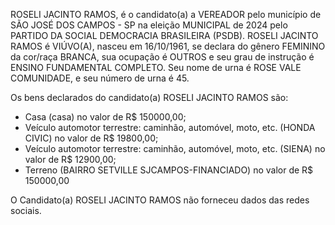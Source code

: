 ROSELI JACINTO RAMOS, é o candidato(a) a VEREADOR pelo município de SÃO JOSÉ DOS CAMPOS - SP na eleição MUNICIPAL de 2024 pelo PARTIDO DA SOCIAL DEMOCRACIA BRASILEIRA (PSDB). ROSELI JACINTO RAMOS é VIÚVO(A), nasceu em 16/10/1961, se declara do gênero FEMININO da cor/raça BRANCA, sua ocupação é OUTROS e seu grau de instrução é ENSINO FUNDAMENTAL COMPLETO. Seu nome de urna é ROSE VALE COMUNIDADE, e seu número de urna é 45.

Os bens declarados do candidato(a) ROSELI JACINTO RAMOS são: 
- Casa (casa) no valor de R$ 150000,00;
- Veículo automotor terrestre: caminhão, automóvel, moto, etc. (HONDA CIVIC) no valor de R$ 19800,00;
- Veículo automotor terrestre: caminhão, automóvel, moto, etc. (SIENA) no valor de R$ 12900,00;
- Terreno (BAIRRO SETVILLE SJCAMPOS-FINANCIADO) no valor de R$ 150000,00

O Candidato(a) ROSELI JACINTO RAMOS não forneceu dados das redes sociais.